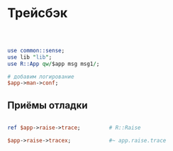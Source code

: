 # Трейсбэк

```perl



use common::sense;
use lib "lib";
use R::App qw/$app msg msg1/;

# добавим логирование
$app->man->conf;


```

## Приёмы отладки

```perl

ref $app->raise->trace;			# R::Raise

$app->raise->tracex;			#~ app.raise.trace